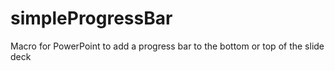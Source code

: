 # simpleProgressBar
Macro for PowerPoint to add a progress bar to the bottom or top of the slide deck
